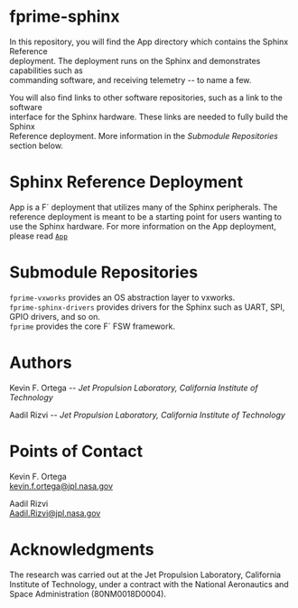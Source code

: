 # fprime-sphinx

In this repository, you will find the App directory which contains the Sphinx Reference  
deployment. The deployment runs on the Sphinx and demonstrates capabilities such as  
commanding software, and receiving telemetry -- to name a few.

You will also find links to other software repositories, such as a link to the software  
interface for the Sphinx hardware. These links are needed to fully build the Sphinx  
Reference deployment. More information in the *Submodule Repositories* section below.

# Sphinx Reference Deployment
App is a F´ deployment that utilizes many of the Sphinx peripherals.
The reference deployment is meant to be a starting point for users
wanting to use the Sphinx hardware. For more information on the App
deployment, please read [`App`](./App/README.md)

# Submodule Repositories

`fprime-vxworks` provides an OS abstraction layer to vxworks.  
`fprime-sphinx-drivers` provides drivers for the Sphinx such as UART, SPI, GPIO drivers, and so on.  
`fprime` provides the core F´ FSW framework.

# Authors

Kevin F. Ortega -- *Jet Propulsion Laboratory, California Institute of Technology*

Aadil Rizvi -- *Jet Propulsion Laboratory, California Institute of Technology*

# Points of Contact

Kevin F. Ortega  
kevin.f.ortega@jpl.nasa.gov  

Aadil Rizvi  
Aadil.Rizvi@jpl.nasa.gov  

# Acknowledgments

The research was carried out at the Jet Propulsion Laboratory, California Institute of Technology, under a contract with the National Aeronautics and Space Administration (80NM0018D0004).
